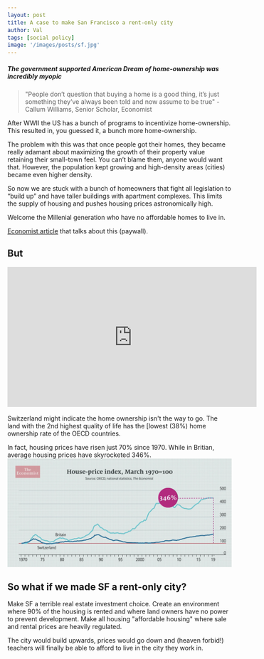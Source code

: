 ```yaml
---
layout: post
title: A case to make San Francisco a rent-only city
author: Val
tags: [social policy]
image: '/images/posts/sf.jpg'
---
```


##### The government supported American Dream of home-ownership was incredibly myopic 

> "People don’t question that buying a home is a good thing, it’s just something they’ve always been told and now assume to be true" - Callum Williams, Senior Scholar, Economist 

After WWII the US has a bunch of programs to incentivize home-ownership. This resulted in, you guessed it, a bunch more home-ownership.

The problem with this was that once people got their homes, they became really adamant about maximizing the growth of their property value retaining their small-town feel. You can’t blame them, anyone would want that. However, the population kept growing and high-density areas (cities) became even higher density.

So now we are stuck with a bunch of homeowners that fight all legislation to “build up” and have taller buildings with apartment complexes. This limits the supply of housing and pushes housing prices astronomically high.

Welcome the Millenial generation who have no affordable homes to live in.

[Economist article](https://www.economist.com/leaders/2020/01/16/home-ownership-is-the-wests-biggest-economic-policy-mistake) that talks about this (paywall).

## But

<iframe width="560" height="315" src="https://www.youtube.com/embed/kkVEt5tC2xU" frameborder="0" allow="accelerometer; autoplay; encrypted-media; gyroscope; picture-in-picture" allowfullscreen></iframe>

Switzerland might indicate the home ownership isn't the way to go. The land with the 2nd highest quality of life has the [lowest (38%) home ownership rate of the OECD countries.

In fact, housing prices have risen just 70% since 1970. While in Britian, average housing prices have skyrocketed 346%.
<img src="/images/posts/house-price-index.png" alt="housing" />

## So what if we made SF a rent-only city?

Make SF a terrible real estate investment choice. Create an environment where 90% of the housing is rented and where land owners have no power to prevent development. Make all housing "affordable housing" where sale and rental prices are heavily regulated. 

The city would build upwards, prices would go down and (heaven forbid!) teachers will finally be able to afford to live in the city they work in. 
